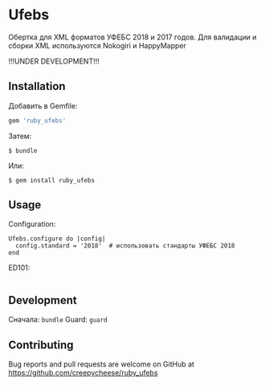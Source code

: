 # Ufebs

Обертка для XML форматов УФЕБС 2018 и 2017 годов. Для валидации и сборки XML используются Nokogiri и HappyMapper

!!!UNDER DEVELOPMENT!!!

## Installation

Добавить в Gemfile:

```ruby
gem 'ruby_ufebs'
```

Затем:

    $ bundle

Или:

    $ gem install ruby_ufebs

## Usage

Configuration:

```
Ufebs.configure do |config|
  config.standard = '2018'  # использовать стандарты УФЕБС 2018
end
```

ED101:

```ruby

```

## Development

Сначала: `bundle`
Guard: `guard`

## Contributing

Bug reports and pull requests are welcome on GitHub at https://github.com/creepycheese/ruby_ufebs